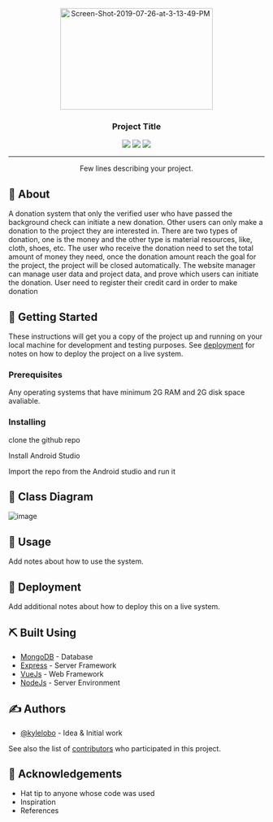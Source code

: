 <p align="center">
  <a href="" rel="noopener">
<a href="https://ibb.co/GTWBSMW"><img width=300px height=200px src="https://i.ibb.co/Ry3Zw63/Screen-Shot-2019-07-26-at-3-13-49-PM.png" alt="Screen-Shot-2019-07-26-at-3-13-49-PM" border="0"></a>

<h3 align="center">Project Title</h3>

<div align="center">

  <img src="https://img.shields.io/badge/license-MIT-yellow.svg?style=flat-square">
  <img src="https://img.shields.io/badge/downloads-0k-yellow.svg?style=flat-square">
  <img src="https://img.shields.io/badge/build-passing-yellow.svg?style=flat-square">

</div>

---

<p align="center"> Few lines describing your project.
    <br> 
</p>



## 🧐 About <a name = "about"></a>

A donation system that only the verified user who have passed the background
check can initiate a new donation. Other users can only make a donation to the project they are
interested in. There are two types of donation, one is the money and the other type is material
resources, like, cloth, shoes, etc. The user who receive the donation need to set the total amount
of money they need, once the donation amount reach the goal for the project, the project will be
closed automatically. The website manager can manage user data and project data, and prove
which users can initiate the donation. User need to register their credit card in order to make
donation


## 🏁 Getting Started 
These instructions will get you a copy of the project up and running on your local machine for development and testing purposes. See [deployment](#deployment) for notes on how to deploy the project on a live system.

### Prerequisites
Any operating systems that have minimum 2G RAM and 2G disk space avaliable.


### Installing

clone the github repo

Install Android Studio

Import the repo from the Android studio and run it


## 🔧 Class Diagram 
![image](https://user-images.githubusercontent.com/32112516/61989105-d6725980-b019-11e9-8717-598ca7af080c.png)





## 🎈 Usage 
Add notes about how to use the system.

## 🚀 Deployment <a name = "deployment"></a>
Add additional notes about how to deploy this on a live system.

## ⛏️ Built Using <a name = "built_using"></a>
- [MongoDB](https://www.mongodb.com/) - Database
- [Express](https://expressjs.com/) - Server Framework
- [VueJs](https://vuejs.org/) - Web Framework
- [NodeJs](https://nodejs.org/en/) - Server Environment

## ✍️ Authors <a name = "authors"></a>
- [@kylelobo](https://github.com/kylelobo) - Idea & Initial work

See also the list of [contributors](https://github.com/kylelobo/The-Documentation-Compendium/contributors) who participated in this project.

## 🎉 Acknowledgements <a name = "acknowledgement"></a>
- Hat tip to anyone whose code was used
- Inspiration
- References
